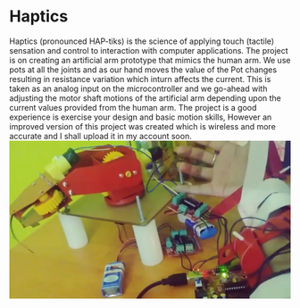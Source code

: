 # Haptics
Haptics (pronounced HAP-tiks) is the science of applying touch (tactile) sensation and control to interaction with computer applications. The project is on creating an artificial arm prototype that mimics the human arm. We use pots at all the joints and as our hand moves the value of the Pot changes resulting in resistance variation which inturn affects the current. This is taken as an analog input on the microcontroller and we go-ahead with adjusting the motor shaft motions of the artificial arm depending upon the current values provided from the human arm. The project is a good experience is exercise your design and basic motion skills, However an improved version of this project was created which is wireless and more accurate and I shall upload it in my account soon.
<img src="heptics.png">
